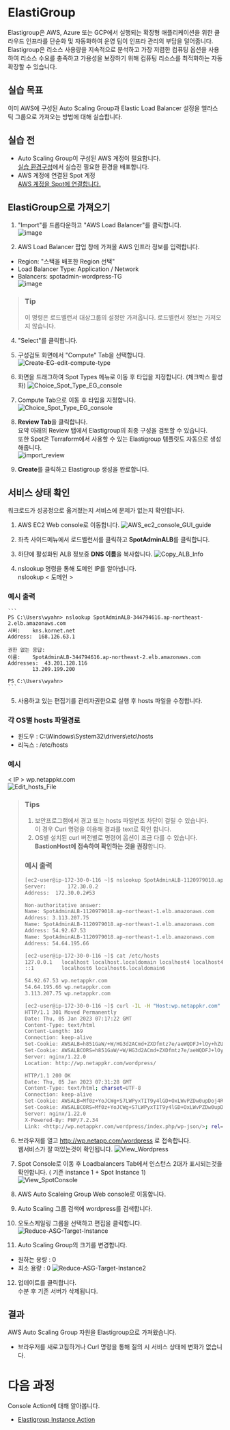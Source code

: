 # ElastiGroup

Elastigroup은 AWS, Azure 또는 GCP에서 실행되는 확장형 애플리케이션을 위한 클라우드 인프라를 단순화 및 자동화하여 운영 팀이 인프라 관리의 부담을 덜어줍니다. </br>
Elastigroup은 리소스 사용량을 지속적으로 분석하고 가장 저렴한 컴퓨팅 옵션을 사용하여 리소스 수요를 충족하고 가용성을 보장하기 위해 컴퓨팅 리소스를 최적화하는 자동 확장할 수 있습니다.

## 실습 목표

이미 AWS에 구성된 Auto Scaling Group과 Elastic Load Balancer 설정을 엘라스틱 그룹으로 가져오는 방법에 대해 실습합니다.

## 실습 전

- Auto Scaling Group이 구성된 AWS 계정이 필요합니다. </br>
[실습 환경구성](../../QuickStart/CreateLabQuickstartGuide.md)에서 실습전 필요한 환경을 배포합니다.
- AWS 계정에 연결된 Spot 계정 </br>
[AWS 계정을 Spot에 연결합니다.](../exercise-1/ConnectAccount.md)

## ElastiGroup으로 가져오기

1. "Import"를 드롭다운하고 "AWS Load Balancer"를 클릭합니다.</br>
![image](./Images/Choice_Import_Type.png)

2. AWS Load Balancer 팝업 창에 가져올 AWS 인프라 정보를 입력합니다.

- Region: "스택을 배포한 Region 선택"
- Load Balancer Type: Application / Network
- Balancers: spotadmin-wordpress-TG</br>
![image](./Images/Choice_ALB_TG.png)

> ### Tip
> 이 명령은 로드벨런서 대상그룹의 설정만 가져옵니다. 로드벨런서 정보는 가져오지 않습니다.

4. "Select"를 클릭합니다. </br>

5. 구성검토 화면에서 "Compute" Tab을 선택합니다.
![Create-EG-edit-compute-type](./Images/Create-EG-edit-compute-type.png)

6. 화면을 드래그하여 Spot Types 메뉴로 이동 후 타입을 지정합니다. (체크박스 활성화)
![Choice_Spot_Type_EG_console](./Images/Choice_Spot_Type_EG_console.png)

7. Compute Tab으로 이동 후 타입을 지정합니다.
![Choice_Spot_Type_EG_console](./Images/Choice_Spot_Type_EG_console2.png)

8. **Review Tab**을 클릭합니다.</br>
요약 아래의 Review 탭에서 Elastigroup의 최종 구성을 검토할 수 있습니다. </br>
또한 Spot은 Terraform에서 사용할 수 있는 Elastigroup 템플릿도 자동으로 생성해줍니다. </br>
![import_review](./Images/Import_review.png)

9. **Create**를 클릭하고 Elastigroup 생성을 완료합니다.

## 서비스 상태 확인
워크로드가 성공정으로 옮겨졌는지 서비스에 문제가 없는지 확인합니다.

1. AWS EC2 Web console로 이동합니다.
![AWS_ec2_console_GUI_guide](./Images/AWS_ec2_console_GUI_guide.png)

2. 좌측 사이드메뉴에서 로드벨런서를 클릭하고 **SpotAdminALB**를 클릭합니다.

3. 하단에 활성화된 ALB 정보중 **DNS 이름**을 복사합니다.
![Copy_ALB_Info](./Images/Copy_ALB_info.png)

4. nslookup 명령을 통해 도메인 IP를 알아냅니다. </br>
nslookup < 도메인 >

### 예시 출력

    ```
    PS C:\Users\wyahn> nslookup SpotAdminALB-344794616.ap-northeast-2.elb.amazonaws.com
    서버:    kns.kornet.net
    Address:  168.126.63.1

    권한 없는 응답:
    이름:    SpotAdminALB-344794616.ap-northeast-2.elb.amazonaws.com
    Addresses:  43.201.128.116
            13.209.199.200

    PS C:\Users\wyahn>
    ```

5. 사용하고 있는 편집기를 관리자권한으로 실행 후 hosts 파일을 수정합니다. </br>

### 각 OS별 hosts 파일경로

- 윈도우 : C:\Windows\System32\drivers\etc\hosts </br>
- 리눅스 : /etc/hosts

### 예시

< IP > wp.netappkr.com </br>
![Edit_hosts_File](./Images/Edit_hosts_File.png)

> ### Tips
> 1. 보안프로그램에서 경고 또는 hosts 파일변조 차단이 걸릴 수 있습니다. </br>
> 이 경우 Curl 명령을 이용해 결과를 text로 확인 합니다. 
> 2. OS별 설치된 curl 버전별로 명령어 옵션이 조금 다를 수 있습니다. </br>
> **BastionHost에 접속하여 확인하는 것을 권장**합니다.
> ### 예시 출력
>```bash
> [ec2-user@ip-172-30-0-116 ~]$ nslookup SpotAdminALB-1120979018.ap-northeast-1.elb.amazonaws.com
> Server:		172.30.0.2
> Address:	172.30.0.2#53
> 
> Non-authoritative answer:
> Name:	SpotAdminALB-1120979018.ap-northeast-1.elb.amazonaws.com
> Address: 3.113.207.75
> Name:	SpotAdminALB-1120979018.ap-northeast-1.elb.amazonaws.com
> Address: 54.92.67.53
> Name:	SpotAdminALB-1120979018.ap-northeast-1.elb.amazonaws.com
> Address: 54.64.195.66
> 
>[ec2-user@ip-172-30-0-116 ~]$ cat /etc/hosts
> 127.0.0.1   localhost localhost.localdomain localhost4 localhost4.localdomain4
> ::1         localhost6 localhost6.localdomain6
> 
> 54.92.67.53 wp.netappkr.com
> 54.64.195.66 wp.netappkr.com
> 3.113.207.75 wp.netappkr.com
>
> [ec2-user@ip-172-30-0-116 ~]$ curl -IL -H "Host:wp.netappkr.com" 
> HTTP/1.1 301 Moved Permanently
> Date: Thu, 05 Jan 2023 07:17:22 GMT
> Content-Type: text/html
> Content-Length: 169
> Connection: keep-alive
> Set-Cookie: AWSALB=h851GaW/+W/HG3d2ACmd+ZXDfmtz7e/aeWQDFJ+lOy+hZUBNAcDmke29iqU/iJcEwVWRCbGduRgmZqIZCF9puIbUTyLSqg8nLHZKQi2SlvNMMO+hxo1Y3/bcSmUd; Expires=Thu, 12 Jan 2023 07:17:22 GMT; Path=/
> Set-Cookie: AWSALBCORS=h851GaW/+W/HG3d2ACmd+ZXDfmtz7e/aeWQDFJ+lOy+hZUBNAcDmke29iqU/iJcEwVWRCbGduRgmZqIZCF9puIbUTyLSqg8nLHZKQi2SlvNMMO+hxo1Y3/bcSmUd; Expires=Thu, 12 Jan 2023 07:17:22 GMT; Path=/; SameSite=None
> Server: nginx/1.22.0
> Location: http://wp.netappkr.com/wordpress/
> 
> HTTP/1.1 200 OK
> Date: Thu, 05 Jan 2023 07:31:28 GMT
> Content-Type: text/html; charset=UTF-8
> Connection: keep-alive
> Set-Cookie: AWSALB=Mf0z+YoJCWg+S7LWPyxTIT9y4lGD+OxLWvPZDw0upDoj4RgHFakJtcEHi5SqOZ647zi9VeuO0sPdacYAaAqF4vhhkW8ZMKyA6j4smBAFHZVWXxsbu0puduXqwJHP; Expires=Thu, 12 Jan 2023 07:31:27 GMT; Path=/
> Set-Cookie: AWSALBCORS=Mf0z+YoJCWg+S7LWPyxTIT9y4lGD+OxLWvPZDw0upDoj4RgHFakJtcEHi5SqOZ647zi9VeuO0sPdacYAaAqF4vhhkW8ZMKyA6j4smBAFHZVWXxsbu0puduXqwJHP; Expires=Thu, 12 Jan 2023 07:31:27 GMT; Path=/; SameSite=None
> Server: nginx/1.22.0
> X-Powered-By: PHP/7.2.34
> Link: <http://wp.netappkr.com/wordpress/index.php/wp-json/>; rel="https://api.w.org/"
> 
> ```

6. 브라우저를 열고 <http://wp.netapp.com/wordpress> 로 접속합니다.</br>
웹서비스가 잘 떠있는것이 확인됩니다.
![View_Wordpress](./Images/View_Wordpress.png)

7. Spot Console로 이동 후 Loadbalancers Tab에서 인스턴스 2대가 표시되는것을 확인합니다.
( 기존 instance 1 + Spot Instance 1)</br>
![View_SpotConsole](./Images/View_SpotConsole.png)

8. AWS Auto Scaleing Group Web console로 이동합니다.
9. Auto Scaling 그룹 검색에 wordpress를 검색합니다. </br>
10. 오토스케일링 그룹을 선택하고 편집을 클릭합니다.
![Reduce-ASG-Target-Instance](./Images/Reduce-ASG-Target-Instance.png)
11. Auto Scaling Group의 크기를 변경합니다.
- 원하는 용량 : 0
- 최소 용량 : 0
![Reduce-ASG-Target-Instance2](./Images/Reduce-ASG-Target-Instance2.png)
12. 업데이트를 클릭합니다.</br>
수분 후 기존 서버가 삭제됩니다.

## 결과
AWS Auto Scaling Group 자원을 Elastigroup으로 가져왔습니다.

- 브라우저를 새로고침하거나 Curl 명령을 통해 질의 시 서비스 상태에 변화가 없습니다.

# 다음 과정

Console Action에 대해 알아봅니다.

- [Elastigroup Instance Action](./2-1-1_ElastigroupInstanceAction.md)
